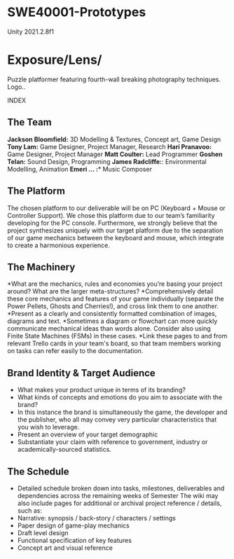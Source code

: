 # SWE40001-Prototypes
Unity 2021.2.8f1

# Exposure/Lens/ 

Puzzle platformer featuring fourth-wall breaking photography techniques.
Logo..

INDEX


## The Team

**Jackson Bloomfield:** 3D Modelling & Textures, Concept art, Game Design
**Tony Lam:** Game Designer, Project Manager, Research
**Hari Pranavoo:** Game Designer, Project Manager
**Matt Coulter:** Lead Programmer
**Goshen Telan:** Sound Design, Programming 
**James Radcliffe:**: Environmental Modelling, Animation 
**Emeri … :*** Music Composer

## The Platform

The chosen platform to our deliverable will be on PC (Keyboard + Mouse or Controller Support). We chose this platform due to our team’s familiarity developing for the PC console. Furthermore, we strongly believe that the project synthesizes uniquely with our target platform due to the separation of our game mechanics between the keyboard and mouse, which integrate to create a harmonious experience.

## The Machinery
*What are the mechanics, rules and economies you’re basing your project around? What are the larger meta-structures?
*Comprehensively detail these core mechanics and features of your game individually (separate the Power Pellets, Ghosts and Cherries!), and cross link them to one another. 
*Present as a clearly and consistently formatted combination of images, diagrams and text.
*Sometimes a diagram or flowchart can more quickly communicate mechanical ideas than words alone. Consider also using Finite State Machines (FSMs) in these cases.
*Link these pages to and from relevant Trello cards in your team's board, so that team members working on tasks can refer easily to the documentation.
	


## Brand Identity & Target Audience
+ What makes your product unique in terms of its branding?
+ What kinds of concepts and emotions do you aim to associate with the brand?
+ In this instance the brand is simultaneously the game, the developer and the publisher, who all may convey very particular characteristics that you wish to leverage.
+ Present an overview of your target demographic
+ Substantiate your claim with reference to government, industry or academically-sourced statistics.

## The Schedule
- Detailed schedule broken down into tasks, milestones, deliverables and dependencies across the remaining weeks of Semester
The wiki may also include pages for additional or archival project reference / details, such as:
- Narrative: synopsis / back-story / characters / settings
- Paper design of game-play mechanics
- Draft level design
- Functional specification of key features
- Concept art and visual reference
